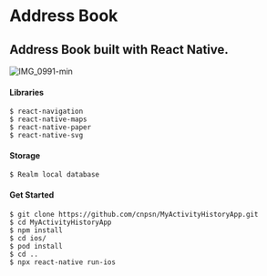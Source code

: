 # Address Book
## Address Book built with React Native.

![IMG_0991-min](https://user-images.githubusercontent.com/51968635/165450260-d25646a8-15c1-43d8-a84c-c50a6f25d054.gif)

#### Libraries
```
$ react-navigation
$ react-native-maps
$ react-native-paper
$ react-native-svg
```
#### Storage
```
$ Realm local database
```
#### Get Started 
```
$ git clone https://github.com/cnpsn/MyActivityHistoryApp.git
$ cd MyActivityHistoryApp
$ npm install
$ cd ios/
$ pod install
$ cd ..
$ npx react-native run-ios
```
